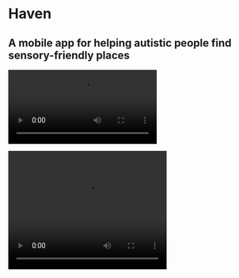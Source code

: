 # Haven
## A mobile app for helping autistic people find sensory-friendly places

![Demo video](assets/videos/SensoryAppDemo.mp4)

<video width="320" height="240" controls>
  <source src="assets/videos/SensoryAppDemo.mp4" type="video/mp4">
</video>

